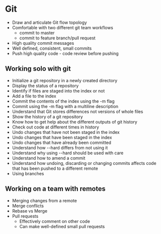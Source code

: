 # Git
* Draw and articulate Git flow topology
* Comfortable with two different git team workflows
  * commit to master
  * commit to feature branch/pull request
* High quality commit messages
* Well defined, consistent, small commits
* Push high quality code - code review before pushing

## Working solo with git
* Initialize a git repository in a newly created directory
* Display the status of a repository
* Identify if files are staged into the index or not
* Add a file to the index
* Commit the contents of the index using the -m flag
* Commit using the -m flag with a multiline description
* Understand that Git stores differences not versions of whole files
* Show the history of a git repository
* Know how to get help about the different outputs of git history
* Check out code at different times in history
* Undo changes that have not been staged in the index
* Undo changes that have been staged in the index
* Undo changes that have already been committed
* Understand how --hard differs from not using it
* Understand why using --hard should be used with care
* Understand how to amend a commit
* Understand how undoing, discarding or changing commits affects code that has been pushed to a different remote
* Using branches

## Working on a team with remotes
* Merging changes from a remote
* Merge conflicts
* Rebase vs Merge
* Pull requests
  * Effectively comment on other code
  * Can make well-defined small pull requests
